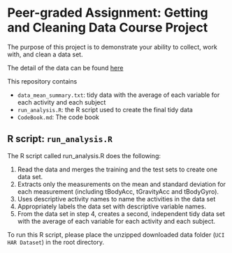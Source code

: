 # Peer-graded Assignment: Getting and Cleaning Data Course Project
The purpose of this project is to demonstrate your ability to collect, work with, and clean a data set.

The detail of the data can be found [here](http://archive.ics.uci.edu/ml/datasets/Human+Activity+Recognition+Using+Smartphones)


This repository contains
* `data_mean_summary.txt`: tidy data with the average of each variable for each activity and each subject
* `run_analysis.R`: the R script used to create the final tidy data
* `CodeBook.md`: The code book


## R script: `run_analysis.R`
The R script called run_analysis.R does the following:

1. Read the data and merges the training and the test sets to create one data set.
2. Extracts only the measurements on the mean and standard deviation for each measurement (including tBodyAcc, tGravityAcc and tBodyGyro).
3. Uses descriptive activity names to name the activities in the data set
4. Appropriately labels the data set with descriptive variable names.
5. From the data set in step 4, creates a second, independent tidy data set with the average of each variable for each activity and each subject.

To run this R script, please place the unzipped downloaded data folder (`UCI HAR Dataset`) in the root directory.